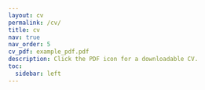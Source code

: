 ```yaml
---
layout: cv
permalink: /cv/
title: cv
nav: true
nav_order: 5
cv_pdf: example_pdf.pdf
description: Click the PDF icon for a downloadable CV.
toc:
  sidebar: left
---
```

